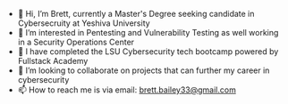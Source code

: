 - 👋 Hi, I’m Brett, currently a Master's Degree seeking candidate in Cybersecruity at Yeshiva University
- 👀 I’m interested in Pentesting and Vulnerability Testing as well working in a Security Operations Center
- 🌱 I have completed the LSU Cybersecurity tech bootcamp powered by Fullstack Academy
- 💞️ I’m looking to collaborate on projects that can further my career in cybersecurity
- 📫 How to reach me is via email: brett.bailey33@gmail.com

<!---
brett1828/brett1828 is a ✨ special ✨ repository because its `README.md` (this file) appears on your GitHub profile.
You can click the Preview link to take a look at your changes.
--->
